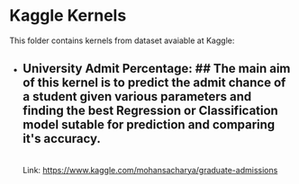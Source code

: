 # Kaggle Kernels
This folder contains kernels from dataset avaiable at Kaggle:
* ## University Admit Percentage: ##  The main aim of this kernel is to predict the admit chance of a student given various parameters and                                       finding the best Regression or Classification model sutable for prediction and comparing it's accuracy.
  <br>Link: https://www.kaggle.com/mohansacharya/graduate-admissions</br>
